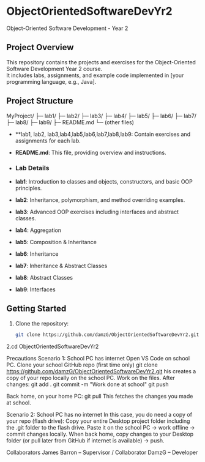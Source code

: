 # ObjectOrientedSoftwareDevYr2
 Object-Oriented Software Development - Year 2

## Project Overview
This repository contains the projects and exercises for the Object-Oriented Software Development Year 2 course.  
It includes labs, assignments, and example code implemented in [your programming language, e.g., Java].

## Project Structure
MyProject/
├─ lab1/
├─ lab2/
├─ lab3/
├─ lab4/
├─ lab5/
├─ lab6/
├─ lab7/
├─ lab8/
├─ lab9/
├─ README.md
└─ (other files)

- **lab1, lab2, lab3,lab4,lab5,lab6,lab7,lab8,lab9: Contain exercises and assignments for each lab.  
- **README.md**: This file, providing overview and instructions.

- ### Lab Details
- **lab1**: Introduction to classes and objects, constructors, and basic OOP principles.  
- **lab2**: Inheritance, polymorphism, and method overriding examples.  
- **lab3**: Advanced OOP exercises including interfaces and abstract classes.
- **lab4**: Aggregation
- **lab5**: Composition & Inheritance
- **lab6**: Inheritance
- **lab7**: Inheritance & Abstract Classes
- **lab8**: Abstract Classes
- **lab9**: Interfaces

## Getting Started
1. Clone the repository:
   ```bash
   git clone https://github.com/damzG/ObjectOrientedSoftwareDevYr2.git
  2.cd ObjectOrientedSoftwareDevYr2

  Precautions
Scenario 1: School PC has internet
Open VS Code on school PC.
Clone your school GitHub repo (first time only)
git clone https://github.com/damzG/ObjectOrientedSoftwareDevYr2.git his creates a copy of your repo locally on the school PC.
Work on the files.
After changes:
git add .
git commit -m "Work done at school"
git push

Back home, on your home PC:
git pull
This fetches the changes you made at school.

Scenario 2: School PC has no internet
In this case, you do need a copy of your repo (flash drive):
Copy your entire Desktop project folder including the .git folder to the flash drive.
Paste it on the school PC → work offline → commit changes locally.
When back home, copy changes to your Desktop folder (or pull later from GitHub if internet is available) → push.

Collaborators
James Barron – Supervisor / Collaborator
DamzG – Developer


